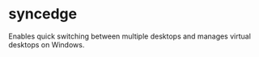 # syncedge
Enables quick switching between multiple desktops and manages virtual desktops on Windows.
